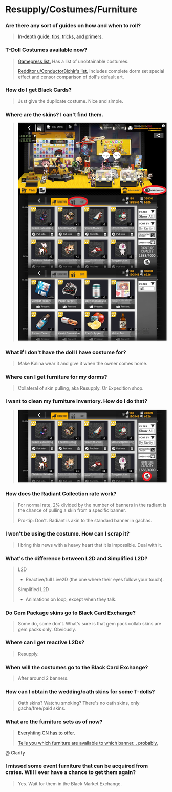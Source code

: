 # Resupply/Costumes/Furniture

### Are there any sort of guides on how and when to roll?

> [In-depth guide, tips, tricks, and primers.](https://big-stupid-jellyfish.github.io/GFMath/pages/gacha)

### T-Doll Costumes available now?

> [Gamepress list.](https://gamepress.gg/girlsfrontline/t-doll-costumes-list) Has a list of unobtainable costumes.
>
> [Redditor u/ConductorBichir's list.](https://docs.google.com/spreadsheets/d/10ceReDBnWKelZhSN0ztsK6EA2_14Ll8ktcXBHMMs9gQ/edit#gid=1593777261) Includes complete dorm set special effect and censor comparison of doll's default art.

### How do I get Black Cards?

> Just give the duplicate costume. Nice and simple.

### Where are the skins? I can't find them.

> ![](/GFL/assets/images/SkinLocation.png "Dorms > Warehouse > Gifts")

### What if I don't have the doll I have costume for?

> Make Kalina wear it and give it when the owner comes home.

### Where can I get furniture for my dorms?

> Collateral of skin pulling, aka Resupply. Or Expedition shop.

### I want to clean my furniture inventory. How do I do that?

> ![](/GFL/assets/images/FurnitureTrash.png "Trash Icon")

### How does the Radiant Collection rate work?

> For normal rate, 2% divided by the number of banners in the radiant is the chance of pulling a skin from a specific banner.
>
> Pro-tip: Don't. Radiant is akin to the standard banner in gachas.

### I won't be using the costume. How can I scrap it?

> I bring this news with a heavy heart that it is impossible. Deal with it.

### What's the difference between L2D and Simplified L2D?

> L2D 
> - Reactive/full Live2D (the one where their eyes follow your touch).
>
> Simplified L2D
> - Animations on loop, except when they talk.

### Do Gem Package skins go to Black Card Exchange?

> Some do, some don't. What's sure is that gem pack collab skins are gem packs only. Obviously.

### Where can I get reactive L2Ds?

> Resupply.

### When will the costumes go to the Black Card Exchange?

> After around 2 banners.

### How can I obtain the wedding/oath skins for some T-dolls?

> Oath skins? Watchu smoking? There's no oath skins, only gacha/free/paid skins.

### What are the furniture sets as of now?

> [Everyhting CN has to offer.](http://www.gfwiki.org/w/%E5%AE%B6%E5%85%B7)
>
> [Tells you which furniture are available to which banner... probably.](https://mzh.moegirl.org.cn/%E5%B0%91%E5%A5%B3%E5%89%8D%E7%BA%BF/%E5%AE%B6%E5%85%B7#)

@ Clarify

### I missed some event furniture that can be acquired from crates. Will I ever have a chance to get them again?

> Yes. Wait for them in the Black Market Exchange.